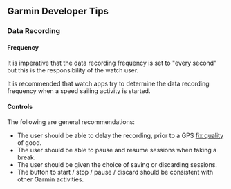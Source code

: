 ## Garmin Developer Tips

### Data Recording

#### Frequency

It is imperative that the data recording frequency is set to "every second" but this is the responsibility of the watch user.

It is recommended that watch apps try to determine the data recording frequency when a speed sailing activity is started.



#### Controls

The following are general recommendations:

- The user should be able to delay the recording, prior to a GPS [fix quality](fix-quality.md) of good.
- The user should be able to pause and resume sessions when taking a break.
- The user should be given the choice of saving or discarding sessions.
- The button to start / stop / pause / discard should be consistent with other Garmin activities.
